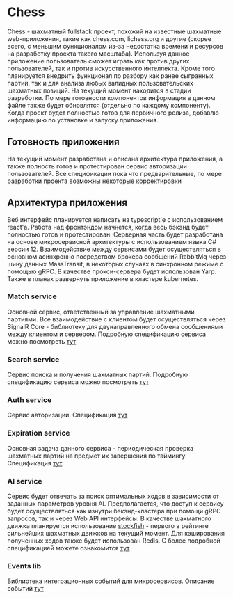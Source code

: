 # Chess
Chess - шахматный fullstack проект, похожий на известные шахматные web-приложения, такие как chess.com, lichess.org и другие (скорее всего, с меньшим функционалом из-за недостатка времени и ресурсов на разработку проекта такого масштаба). Используя данное приложение пользователь сможет играть как против других пользователей, так и против искусственного интеллекта. Кроме того планируется внедрить функционал по разбору как ранее сыгранных партий, так и для анализа любых валидных пользовательских шахматных позиций. На текущий момент находится в стадии разработки. По мере готовности компонентов информация в данном файле также будет обновлятся (отдельно по каждому компоненту). Когда проект будет полностью готов для первичного релиза, добавлю информацию по установке и запуску приложения.
## Готовность приложения
На текущий момент разработана и описана архитектура приложения, а также полность готов и протестирован сервис авторизации пользователей. Все спецификации пока что предварительные, по мере разработки проекта возможны некоторые корректировки
## Архитектура приложения
Веб интерфейс планируется написать на typescript'е с использованием react'а. Работа над фронтэндом начнется, когда весь бэкэнд будет полностью готов и протестирован. Серверная часть будет разработана на основе микросервисной архитектуры с использованием языка C# версии 12. Взаимодействие между сервисами будет осуществляться в основном асинхронно посредством брокера сообщений RabbitMq через шину данных MassTransit, в некоторых случаях в синхронном режиме с помощью gRPC. В качестве прокси-сервера будет использован Yarp. Также в планах развернуть приложение в кластере kubernetes.
### Match service
Основной сервис, ответственный за управление шахматными партиями. Все взаимодействие с клиентом будет осуществляться через SignalR Core - библиотеку для двунаправленного обмена сообщениями между клиентом и сервером. Подробную спецификацию сервиса можно посмотреть [тут](specs/MatchService.pdf)
### Search service
Сервис поиска и получения шахматных партий. Подробную спецификацию сервиса можно посмотреть [тут](specs/SearchService.pdf)
### Auth service
Сервис авторизации. Спецификация [тут](specs/AuthService.pdf)
### Expiration service
Основная задача данного сервиса - периодическая проверка шахматных партий на предмет их завершения по таймингу. Спецификация [тут](specs/ExpirationService.pdf)
### AI service
Сервис будет отвечать за поиск оптимальных ходов в зависимости от заданных параметров уровня AI. Предполагается, что доступ к сервису будет осуществляться как изнутри бэкэнд-кластера при помощи gRPC запросов, так и через Web API интерфейсы. В качестве шахматного движка планируется использование [stockfish](https://github.com/official-stockfish/Stockfish) - первого в рейтинге сильнейших шахматных движков на текущий момент. Для кэширования полученных ходов также будет использован Redis. С более подробной спецификацией можете ознакомится [тут](specs/AIService.pdf)
### Events lib
Библиотека интеграционных событий для микросервисов. Описание событий [тут](specs/EventsLib.pdf)
